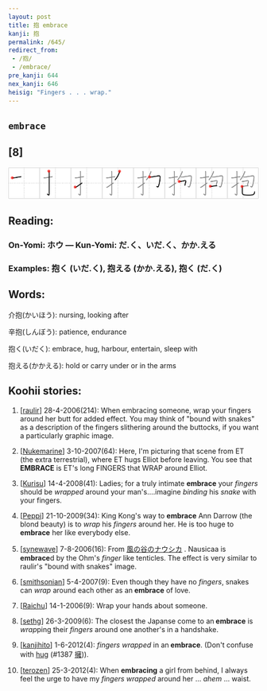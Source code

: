 ```yaml
---
layout: post
title: 抱 embrace
kanji: 抱
permalink: /645/
redirect_from:
 - /抱/
 - /embrace/
pre_kanji: 644
nex_kanji: 646
heisig: "Fingers . . . wrap."
---
```


## `embrace`

## [8]

<div class="stroke"><img src="../images/E68AB1.png" /></div>

## Reading:

### On-Yomi: ホウ &mdash; Kun-Yomi: だ.く、いだ.く、かか.える

### Examples: 抱く (いだ.く), 抱える (かか.える), 抱く (だ.く)

## Words:

介抱(かいほう): nursing, looking after

辛抱(しんぼう): patience, endurance

抱く(いだく): embrace, hug, harbour, entertain, sleep with

抱える(かかえる): hold or carry under or in the arms

## Koohii stories:

1) [<a href="http://kanji.koohii.com/profile/raulir">raulir</a>] 28-4-2006(214): When embracing someone, wrap your fingers around her butt for added effect. You may think of &quot;bound with snakes&quot; as a description of the fingers slithering around the buttocks, if you want a particularly graphic image. 

2) [<a href="http://kanji.koohii.com/profile/Nukemarine">Nukemarine</a>] 3-10-2007(64): Here, I&#039;m picturing that scene from ET (the extra terrestrial), where ET hugs Elliot before leaving. You see that<strong> EMBRACE</strong> is ET&#039;s long FINGERS that WRAP around Elliot. 

3) [<a href="http://kanji.koohii.com/profile/Kurisu">Kurisu</a>] 14-4-2008(41): Ladies; for a truly intimate <strong>embrace</strong> your <em>fingers</em> should be <em>wrapped</em> around your man&#039;s....imagine <em>binding</em> his <em>snake</em> with your fingers. 

4) [<a href="http://kanji.koohii.com/profile/Peppi">Peppi</a>] 21-10-2009(34): King Kong&#039;s way to <strong>embrace</strong> Ann Darrow (the blond beauty) is to <em>wrap</em> his <em>fingers</em> around her. He is too huge to<strong> embrace</strong> her like everybody else. 

5) [<a href="http://kanji.koohii.com/profile/synewave">synewave</a>] 7-8-2006(16): From   <a href="http://jisho.org/kanji/details/風の谷のナウシカ">風の谷のナウシカ</a>  . Nausicaa is<strong> embrace</strong>d by the Ohm&#039;s <em>finger</em> like tenticles. The effect is very similar to raulir&#039;s &quot;bound with snakes&quot; image. 

6) [<a href="http://kanji.koohii.com/profile/smithsonian">smithsonian</a>] 5-4-2007(9): Even though they have no <em>fingers</em>, snakes can <em>wrap</em> around each other as an<strong> embrace</strong> of love. 

7) [<a href="http://kanji.koohii.com/profile/Raichu">Raichu</a>] 14-1-2006(9): Wrap your hands about someone. 

8) [<a href="http://kanji.koohii.com/profile/sethg">sethg</a>] 26-3-2009(6): The closest the Japanse come to an<strong> embrace</strong> is <em>wrap</em>ping their <em>fingers</em> around one another&#039;s in a handshake. 

9) [<a href="http://kanji.koohii.com/profile/kanjihito">kanjihito</a>] 1-6-2012(4): <em>fingers</em> <em>wrapped</em> in an<strong> embrace</strong>. (Don&#039;t confuse with <a href="../1387">hug</a> <span class="index">(#1387 <a href="http://jisho.org/kanji/details/擁">擁</a>)</span>). 

10) [<a href="http://kanji.koohii.com/profile/terozen">terozen</a>] 25-3-2012(4): When <strong>embracing</strong> a girl from behind, I always feel the urge to have my <em>fingers</em> <em>wrapped</em> around her ... <em>ahem</em> ... waist. 
